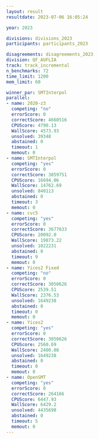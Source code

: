 ```yaml
---
layout: result
resultdate: 2023-07-06 16:05:24

year: 2023

divisions: divisions_2023
participants: participants_2023

disagreements: disagreements_2023
division: QF_AUFLIA
track: track_incremental
n_benchmarks: 72
time_limit: 1200
mem_limit: 60

winner_par: SMTInterpol
parallel:
- name: 2020-z3
  competing: "no"
  errorScore: 0
  correctScore: 4660516
  CPUScore: 4790.13
  WallScore: 4573.93
  unsolved: 39348
  abstained: 0
  timeout: 1
  memout: 0
- name: SMTInterpol
  competing: "yes"
  errorScore: 0
  correctScore: 3859751
  CPUScore: 16694.06
  WallScore: 14762.69
  unsolved: 840113
  abstained: 0
  timeout: 3
  memout: 0
- name: cvc5
  competing: "yes"
  errorScore: 0
  correctScore: 3677633
  CPUScore: 20092.0
  WallScore: 19873.22
  unsolved: 1022231
  abstained: 0
  timeout: 9
  memout: 0
- name: Yices2 Fixed
  competing: "no"
  errorScore: 0
  correctScore: 3050626
  CPUScore: 2539.51
  WallScore: 2376.53
  unsolved: 1649238
  abstained: 0
  timeout: 0
  memout: 0
- name: Yices2
  competing: "yes"
  errorScore: 0
  correctScore: 3050626
  CPUScore: 2560.69
  WallScore: 2400.08
  unsolved: 1649238
  abstained: 0
  timeout: 0
  memout: 0
- name: OpenSMT
  competing: "yes"
  errorScore: 0
  correctScore: 264166
  CPUScore: 6447.93
  WallScore: 6429.2
  unsolved: 4435698
  abstained: 0
  timeout: 5
  memout: 0
---
```

